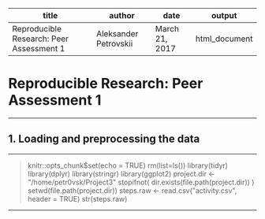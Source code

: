 title |	author | date |	output
------|--------|------|-------
Reproducible Research: Peer Assessment 1 | Aleksander Petrovskii | March 21, 2017 | html_document |


# Reproducible Research: Peer Assessment 1
*** 
## 1. Loading and preprocessing the data
***
> knitr::opts_chunk$set(echo = TRUE)
> rm(list=ls())
> library(tidyr)
> library(dplyr)
> library(stringr)
> library(ggplot2)
> project.dir <- "/home/petr0vsk/Project3"
> stopifnot( dir.exists(file.path(project.dir))  )
> setwd(file.path(project.dir))
> steps.raw <- read.csv("activity.csv",  header = TRUE) 
> str(steps.raw)
***
